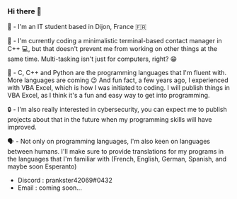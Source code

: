 ### Hi there 👋

🧑 - I'm an IT student based in Dijon, France 🇫🇷

🔨 - I'm currently coding a minimalistic terminal-based contact manager in C++ 💻, but that doesn't prevent me from working on other things at the same time. Multi-tasking isn't just for computers, right? 😁

💾 - C, C++ and Python are the programming languages that I'm fluent with. More languages are coming 😉
And fun fact, a few years ago, I experienced with VBA Excel, which is how I was initiated to coding. I will publish things in VBA Excel, as I think it's a fun and easy way to get into programming.

🔒 - I'm also really interested in cybersecurity, you can expect me to publish projects about that in the future when my programming skills will have improved.

🗣️ - Not only on programming languages, I'm also keen on languages between humans. I'll make sure to provide translations for my programs in the languages that I'm familiar with (French, English, German, Spanish, and maybe soon Esperanto)

- Discord : prankster42069#0432
- Email : coming soon...

<!--
**prankster42069/prankster42069** is a ✨ _special_ ✨ repository because its `README.md` (this file) appears on your GitHub profile.

Here are some ideas to get you started:

- 🔭 I’m currently working on ...
- 🌱 I’m currently learning ...
- 👯 I’m looking to collaborate on ...
- 🤔 I’m looking for help with ...
- 💬 Ask me about ...
- 📫 How to reach me: ...
- 😄 Pronouns: ...
- ⚡ Fun fact: ...
-->
